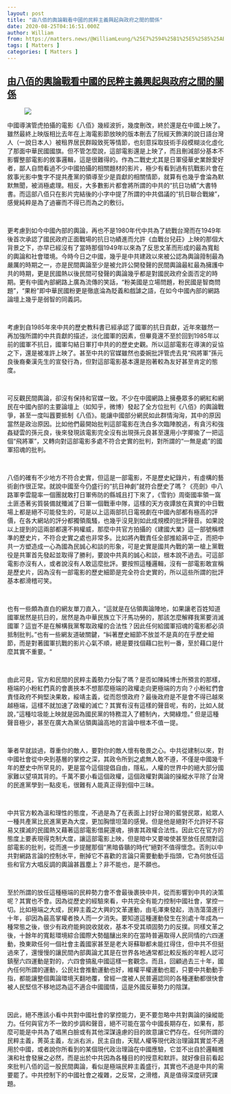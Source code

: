 ```yaml
---
layout: post
title: "由八佰的輿論戰看中國的民粹主義興起與政府之間的關係"
date: 2020-08-25T04:16:51.000Z
author: William
from: https://matters.news/@WilliamLeung/%25E7%2594%25B1%25E5%2585%25AB%25E4%25BD%25B0%25E7%259A%2584%25E8%25BC%25BF%25E8%25AB%2596%25E6%2588%25B0%25E7%259C%258B%25E4%25B8%25AD%25E5%259C%258B%25E7%259A%2584%25E6%25B0%2591%25E7%25B2%25B9%25E4%25B8%25BB%25E7%25BE%25A9%25E8%2588%2588%25E8%25B5%25B7%25E8%2588%2587%25E6%2594%25BF%25E5%25BA%259C%25E4%25B9%258B%25E9%2596%2593%25E7%259A%2584%25E9%2597%259C%25E4%25BF%2582-bafyreicf6w4eioayky2kb3krdxohj4vggwrqjbnjlg623i6y4w2v6ydzku
tags: [ Matters ]
categories: [ Matters ]
---
```

<!--1598329011000-->
[由八佰的輿論戰看中國的民粹主義興起與政府之間的關係](https://matters.news/@WilliamLeung/%25E7%2594%25B1%25E5%2585%25AB%25E4%25BD%25B0%25E7%259A%2584%25E8%25BC%25BF%25E8%25AB%2596%25E6%2588%25B0%25E7%259C%258B%25E4%25B8%25AD%25E5%259C%258B%25E7%259A%2584%25E6%25B0%2591%25E7%25B2%25B9%25E4%25B8%25BB%25E7%25BE%25A9%25E8%2588%2588%25E8%25B5%25B7%25E8%2588%2587%25E6%2594%25BF%25E5%25BA%259C%25E4%25B9%258B%25E9%2596%2593%25E7%259A%2584%25E9%2597%259C%25E4%25BF%2582-bafyreicf6w4eioayky2kb3krdxohj4vggwrqjbnjlg623i6y4w2v6ydzku)
------

<div>
<figure class="image">      <picture>        <source type="image/webp" media="(min-width: 768px)" srcset="https://assets.matters.news/processed/1080w/embed/0412aac6-e712-47e0-a2ac-ee389d6179bf.webp" onerror="this.srcset='https://assets.matters.news/embed/0412aac6-e712-47e0-a2ac-ee389d6179bf.jpeg'">        <source media="(min-width: 768px)" srcset="https://assets.matters.news/processed/1080w/embed/0412aac6-e712-47e0-a2ac-ee389d6179bf.jpeg" onerror="this.srcset='https://assets.matters.news/embed/0412aac6-e712-47e0-a2ac-ee389d6179bf.jpeg'">        <source type="image/webp" srcset="https://assets.matters.news/processed/540w/embed/0412aac6-e712-47e0-a2ac-ee389d6179bf.webp">        <img src="https://assets.matters.news/embed/0412aac6-e712-47e0-a2ac-ee389d6179bf.jpeg" srcset="https://assets.matters.news/processed/540w/embed/0412aac6-e712-47e0-a2ac-ee389d6179bf.jpeg" loading="lazy" referrerpolicy="no-referrer">      </picture>    <figcaption><span></span></figcaption></figure><p>中國導演管虎拍攝的電影《八佰》幾經波折，幾度刪改，終於還是在中國上映了。雖然最終上映版相比去年在上海電影節放映的版本刪去了阮經天飾演的說日語台灣人（一說日本人）被租界居民群毆致死等情節，也刻意採取技術手段模糊淡化虛化了那面中華民國國旗。但不管怎麼說，這部電影還是上映了，而且刪減部分基本不影響整部電影的敘事邏輯，這是很難得的。作為二戰史尤其是日軍侵華史業餘愛好者，鄙人自問看過不少中國拍攝的相關題材的影片，極少有看到過有抗戰影片會在敘事光影中隻字不提共產黨的領導至少是貢獻的相關情節，就算有也幾乎會淪為默默無聞，被消極處理。相反，大多數影片都會將所謂的中共的“抗日功績”大書特書。而這部八佰只在影片完結後的小字中提了所謂的中共倡議的“抗日聯合戰線”，感覺純粹是為了過審而不得已而為之的敷衍。 </p><p><br></p><p>更考慮到如今中國內部的輿論，再也不是1980年代中共為了統戰台灣而在1949年後首次承認了國民政府正面戰場的抗日功績進而允許《血戰台兒莊》上映的那個大背景之下，亦早已經沒有了當時那個1949年以來為了反思文革而形成的最為寬鬆的輿論和社會環境。今時今日之中國，幾乎是中共建政以來被公認為輿論箝制最為嚴厲的時期之一，亦是民間輿論至少是被允許公開發聲的民間輿論最紅最為擁護中共的時期，更是民國熱以後民間可發聲的輿論幾乎都是對國民政府全面否定的時期。更有中國內部網路上廣為流傳的笑話，“粉美國是立場問題，粉民國是智商問題”，“果粉”即中華民國粉更是徹底淪為貶義和戲謔之語，在如今中國內部的網路論壇上幾乎是弱智的同義詞。 </p><p><br></p><p>考慮到自1985年來中共的歷史教科書已經承認了國軍的抗日貢獻，近年來雖然一再加強所謂的中共貢獻的描述，淡化國軍的因素，但畢竟還不至於回到1985年以前的國軍不抗日，國軍勾結日軍打中共的的歷史史觀。所以這部電影在導演的妥協之下，還是被准許上映了。甚至中共的官媒雖然也委婉批評管虎去見“飛將軍”孫元良後裔秦漢先生的宣發行為，但對這部電影基本還是抱著較為友好甚至肯定的態度。 </p><p><br></p><p>可反觀民間輿論，卻沒有保持和官媒一致。不少在中國網路上擁壘眾多的網紅和網民在中國內部的主要論壇上（如知乎，微博）發起了全方位批判《八佰》的輿論戰爭，甚至一度叫囂要抵制《八佰》。能讓中國部分網民如此群情洶洶，其中的原因當然是政治原因。比如他們最開始批判這部電影在洗白多次臨陣脫逃，有貪污和強姦疑雲的孫元良，後來發現該電影完全沒有出現孫元良甚至還用小字揶揄了一把這個“飛將軍”，又轉向對這部電影多處不符合史實的批判，對所謂的“一無是處”的國軍招魂的批判。 </p><p><br></p><p>八佰的確有不少地方不符合史實，但這是一部電影，不是歷史紀錄片，有虛構的藝術創作很正常。就說中國至今仍盛行的“抗日神劇”就符合歷史了嗎？《亮劍》中八路軍李雲龍率一個團就敢打日軍佈防的縣城且打下來了，《雪豹》周衛國率領一窩土匪憑著劣質裝備就殲滅了日軍一個戰車中隊，這樣的天方夜譚放在真實的中日戰場上都是絕不可能發生的，可是以上這兩部抗日電視劇在中國內部都有極高的評價，在各大網站的評分都獨領風騷，也幾乎沒見到如此成規模的批評聲音。如果說以上提到的這兩部都還不夠權威，那麼中共官方拍攝的《建國大業》這一部號稱標準的歷史片，不符合史實之處也非常多。比如將內戰責任全部推給蔣中正，而把中共一方塑造成一心為國為民誠心和談的形象，可是史實是國共內戰的第一槍上黨戰役是共軍首先發起並取得了勝利，要說中共真的誠心和談，根本說不過去。可這部電影亦沒有人，或者說沒有人敢這麼批評。要按照這種邏輯，沒有一部電影敢宣稱是歷史片，因為沒有一部電影的歷史細節是完全符合史實的，所以這些所謂的批評基本都滑稽可笑。 </p><p><br></p><p>也有一些頗為直白的網友單刀直入，“這就是在佔領輿論陣地，如果讓老百姓知道國軍居然是抗日的，居然是為中華民族立下汗馬功勞的，那該怎麼解釋我黨要消滅國軍？這豈不是在解構我黨奪取政權的合法性？因此任何給國軍招魂的電影都必須抵制批判。”也有一些網友道破關鍵，“糾著歷史細節不放並不是真的在乎歷史細節，而是對著國軍抗戰的影片心氣不順，總是要找個藉口批判一番，至於藉口是什麼其實不重要。“ </p><p><br></p><p>由此可見，官方和民間的民粹主義勢力分裂了嗎？是否如陳純博士所預言的那樣，極端的小粉紅們真的會裹挾本不想那麼極端的政權走向更極端的方向？小粉紅們會責怪政府不夠堅決果敢，綏靖主義，從而怨恨政府？最後政府是不是會不得已越來越極端，這樣不就加速了政權的滅亡？其實有沒有這樣的聲音呢，有的，比如人就說，”這種垃圾能上映就是因為國民黨的特務混入了體制內，大開綠燈。” 但是這種聲音極少，甚至在廣大為黨佔領輿論高地的言論中根本不值一提。 </p><p><br></p><p>筆者早就談過，尊重你的敵人，要對你的敵人懷有敬畏之心。中共從建制以來，對中國社會從中央到基層的掌控之深，其政令所到之處無人敢不遵，不僅是中國幾千年的歷史中所罕見的，更是當今這個提倡自由，隱私，人權的世界中的絕大部分國家難以望項其背的。千萬不要小看這個政權，這個政權對輿論的操縱水平除了台灣的民進黨學到一點皮毛，很難有人能真正得到個中三昧。 </p><p><br></p><p>中共官方較為溫和理性的態度，不過是為了在表面上討好台灣的藍營民眾，給眾人一種共產黨比民進黨更為大度，更加胸懷坦蕩的感覺。但是他是絕對不允許好不容易又撲滅的民國熱又藉著這部電影借屍還魂，損害其政權合法性。因此它在官方的態度上要表現得克制大度，讓這部電影上映，但是暗中又要唆使甚至放任民間對這部電影的批判，從而進一步提醒那個“黑暗昏聵的時代”絕對不值得懷念。否則以中共對網路言論的控制水平，刪掉它不喜歡的言論只需要動動手指頭，它為何放任這些和官方大唱反調的輿論甚囂塵上？非不能也，是不願也。 </p><p><br></p><p>至於所謂的放任這種極端的民粹勢力會不會最後裹挾中共，從而影響到中共的決策呢？其實也不會。因為從歷史的經驗來看，中共完全有能力控制中國社會，掌控一切。比如極端之大成，民粹主義之大興的文革運動，由毛澤東發起，浩浩蕩蕩進行十年，卻因為最高掌權者換人而一夕消失。要知道這種運動發生在別處十年成為一種常態之後，很少有政府能夠說收就收，基本不受其頑固勢力的反撲。同樣文革之後，十餘年的寬鬆環境綜合國際大勢醞釀出來的在當時普遍取得人民同情的六四運動，換東歐任何一個社會主義國家甚至是老大哥蘇聯都未能扛得住，但中共不但挺過來了，還慢慢的讓民間內部輿論尤其是在世界各地通常都比較反叛的年輕人認可鎮壓六四運動是對的，六四會搞亂中國這樣一套觀念。而且，回顧過去三十年，國內任何所謂的運動，公民社會推動運動也好，維權平權運動也罷，只要中共動動手指，都能讓整個輿論環境天翻地覆，曾經一度被人民普遍認同的各種運動都很快會被人民堅信不移地認為這不適合中國國情，這是外國反華勢力的陰謀。 </p><p><br></p><p>因此，絕不應該小看中共對中國社會的掌控能力，更不要忽略中共對輿論的操縱能力。任何與官方不一致的步調和聲音，絕不可能在當今中國長期存在，如果有，那麼可能是中共為了唱黑白臉或有其他深謀遠慮的目的故意讓它們存在。任何所謂的民粹主義，菁英主義，左派右派，民主自由，天賦人權等現代政治理論其實並不適用於中國，或者說你所看到的某個現代政治理論在中國應驗，它並不出自於邏輯推演和社會發展之必然，而是出於中共因為各種目的的授意和默許。就好像目前看起來批判八佰的這一股民間輿論，看似是極端民粹主義盛行，其實也不過是中共的需要罷了。中共控制下的中國社會之複雜，之反常，之滑稽，真是值得深度研究課題。 </p>
</div>
